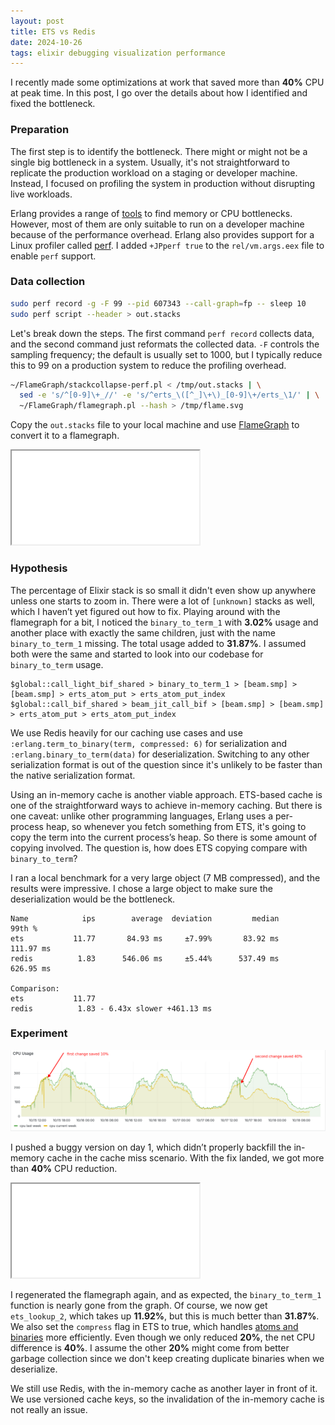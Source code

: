 ```yaml
---
layout: post
title: ETS vs Redis
date: 2024-10-26
tags: elixir debugging visualization performance
---
```


I recently made some optimizations at work that saved more than
**40%** CPU at peak time. In this post, I go over the details about
how I identified and fixed the bottleneck.

### Preparation

The first step is to identify the bottleneck. There might or might not
be a single big bottleneck in a system. Usually, it's not
straightforward to replicate the production workload on a staging or
developer machine. Instead, I focused on profiling the system in
production without disrupting live workloads.

Erlang provides a range of [tools](https://www.erlang.org/doc/system/profiling.html) to find memory or CPU
bottlenecks. However, most of them are only suitable to run on a
developer machine because of the performance overhead. Erlang also
provides support for a Linux profiler called [perf](https://perfwiki.github.io/main/). I added
`+JPperf true` to the `rel/vm.args.eex` file to enable `perf` support.

### Data collection

```sh
sudo perf record -g -F 99 --pid 607343 --call-graph=fp -- sleep 10
sudo perf script --header > out.stacks
```

Let's break down the steps. The first command `perf record` collects
data, and the second command just reformats the collected data. `-F`
controls the sampling frequency; the default is usually set to 1000,
but I typically reduce this to 99 on a production system to reduce the
profiling overhead.

```sh
~/FlameGraph/stackcollapse-perf.pl < /tmp/out.stacks | \
  sed -e 's/^[0-9]\+_//' -e 's/^erts_\([^_]\+\)_[0-9]\+/erts_\1/' | \
  ~/FlameGraph/flamegraph.pl --hash > /tmp/flame.svg
```

Copy the `out.stacks` file to your local machine and use
[FlameGraph](https://github.com/brendangregg/FlameGraph) to convert it to a flamegraph.

<div class="full-width">
<iframe src="/public/images/flame-before.svg"></iframe>
</div>

### Hypothesis

The percentage of Elixir stack is so small it didn't even show up
anywhere unless one starts to zoom in. There were a lot of `[unknown]`
stacks as well, which I haven’t yet figured out how to fix. Playing
around with the flamegraph for a bit, I noticed the `binary_to_term_1`
with **3.02%** usage and another place with exactly the same children,
just with the name `binary_to_term_1` missing. The total usage added
to **31.87%**. I assumed both were the same and started to look into our
codebase for `binary_to_term` usage.

```text
$global::call_light_bif_shared > binary_to_term_1 > [beam.smp] > [beam.smp] > erts_atom_put > erts_atom_put_index
$global::call_bif_shared > beam_jit_call_bif > [beam.smp] > [beam.smp] > erts_atom_put > erts_atom_put_index
```

We use Redis heavily for our caching use cases and use
`:erlang.term_to_binary(term, compressed: 6)` for serialization and
`:erlang.binary_to_term(data)` for deserialization. Switching to any
other serialization format is out of the question since it's unlikely
to be faster than the native serialization format.

Using an in-memory cache is another viable approach. ETS-based cache
is one of the straightforward ways to achieve in-memory caching. But
there is one caveat: unlike other programming languages, Erlang uses a
per-process heap, so whenever you fetch something from ETS, it's going
to copy the term into the current process’s heap. So there is some
amount of copying involved. The question is, how does ETS copying
compare with `binary_to_term`?

I ran a local benchmark for a very large object (7 MB compressed), and
the results were impressive. I chose a large object to make sure the
deserialization would be the bottleneck.

```text
Name            ips        average  deviation         median         99th %
ets           11.77       84.93 ms     ±7.99%       83.92 ms      111.97 ms
redis          1.83      546.06 ms     ±5.44%      537.49 ms      626.95 ms

Comparison:
ets           11.77
redis          1.83 - 6.43x slower +461.13 ms
```

### Experiment

![cpu usage](/public/images/cpu-usage.png)

I pushed a buggy version on day 1, which didn’t properly backfill
the in-memory cache in the cache miss scenario. With the fix landed,
we got more than **40%** CPU reduction.

<div class="full-width">
<iframe src="/public/images/flame-after.svg"></iframe>
</div>

I regenerated the flamegraph again, and as expected, the
`binary_to_term_1` function is nearly gone from the graph. Of course,
we now get `ets_lookup_2`, which takes up **11.92%**, but this is much
better than **31.87%**. We also set the `compress` flag in ETS to
true, which handles [atoms and binaries](https://erlangforums.com/t/benchmarking-the-compressed-option-for-ets-and-results-are-unexpected-any-thoughts/2114) more efficiently. Even
though we only reduced **20%**, the net CPU difference is **40%**. I
assume the other **20%** might come from better garbage collection since
we don't keep creating duplicate binaries when we deserialize.

We still use Redis, with the in-memory cache as another layer in front
of it. We use versioned cache keys, so the invalidation of the
in-memory cache is not really an issue.

<link rel="stylesheet" href="/public/css/ets-redis.css"/>
